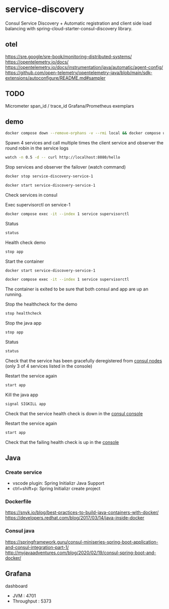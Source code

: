 # service-discovery

Consul Service Discovery + Automatic registration and client side load balancing with spring-cloud-starter-consul-discovery library.

## otel
https://sre.google/sre-book/monitoring-distributed-systems/
https://opentelemetry.io/docs/
https://opentelemetry.io/docs/instrumentation/java/automatic/agent-config/
https://github.com/open-telemetry/opentelemetry-java/blob/main/sdk-extensions/autoconfigure/README.md#sampler

## TODO
Micrometer span_id / trace_id
Grafana/Prometheus exemplars

## demo
```bash
docker compose down --remove-orphans -v --rmi local && docker compose up
```

Spawn 4 services and call multiple times the client service and observer the round robin in the service logs

```bash
watch -n 0.5 -d -- curl http://localhost:8080/hello
```

Stop services and observer the failover (watch command)

```bash
docker stop service-discovery-service-1
```

```bash
docker start service-discovery-service-1
```

Check services in consul

Exec supervisorctl on service-1
```bash
docker compose exec -it --index 1 service supervisorctl
```

Status
```bash
status
```

Health check demo
```bash
stop app
```

Start the container
```bash
docker start service-discovery-service-1
```

```bash
docker compose exec -it --index 1 service supervisorctl
```

The container is exited to be sure that both consul and app are up an running.

Stop the healthcheck for the demo
```bash
stop healthcheck
```

Stop the java app
```bash
stop app
```

Status
```bash
status
```

Check that the service has been gracefully deregistered from [consul nodes](http://localhost:8500/ui/dc1/services/users-service/instances) (only 3 of 4 services listed in the console)

Restart the service again
```bash
start app
```

Kill the java app
```bash
signal SIGKILL app
```

Check that the service health check is down in the [consul console](http://localhost:8500/ui/dc1/services/users-service/instances)

Restart the service again
```bash
start app
```

Check that the failing health check is up in the [console](http://localhost:8500/ui/dc1/services/users-service/instances)

## Java

### Create service
- vscode plugin: Spring Initializr Java Support
- ctrl+shift+p: Spring Initializr create project

### Dockerfile
https://snyk.io/blog/best-practices-to-build-java-containers-with-docker/
https://developers.redhat.com/blog/2017/03/14/java-inside-docker

### Consul java
https://springframework.guru/consul-miniseries-spring-boot-application-and-consul-integration-part-1/
http://myjavaadventures.com/blog/2020/02/19/consul-spring-boot-and-docker/

## Grafana
dashboard 
- JVM : 4701
- Throughput : 5373
